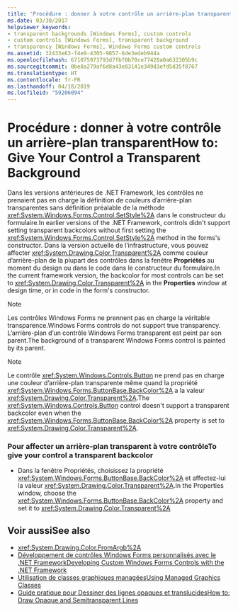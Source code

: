 ```yaml
---
title: 'Procédure : donner à votre contrôle un arrière-plan transparent'
ms.date: 03/30/2017
helpviewer_keywords:
- transparent backgrounds [Windows Forms], custom controls
- custom controls [Windows Forms], transparent background
- transparency [Windows Forms], Windows Forms custom controls
ms.assetid: 32433e63-f4e9-4305-9857-6de3edeb944a
ms.openlocfilehash: 671075973793d7fbf0b70ce77428a0a632305b9c
ms.sourcegitcommit: 0be8a279af6d8a43e03141e349d3efd5d35f8767
ms.translationtype: HT
ms.contentlocale: fr-FR
ms.lasthandoff: 04/18/2019
ms.locfileid: "59206094"
---
```

# <a name="how-to-give-your-control-a-transparent-background"></a><span data-ttu-id="20954-102">Procédure : donner à votre contrôle un arrière-plan transparent</span><span class="sxs-lookup"><span data-stu-id="20954-102">How to: Give Your Control a Transparent Background</span></span>
<span data-ttu-id="20954-103">Dans les versions antérieures de .NET Framework, les contrôles ne prenaient pas en charge la définition de couleurs d’arrière-plan transparentes sans définition préalable de la méthode <xref:System.Windows.Forms.Control.SetStyle%2A> dans le constructeur du formulaire.</span><span class="sxs-lookup"><span data-stu-id="20954-103">In earlier versions of the .NET Framework, controls didn't support setting transparent backcolors without first setting the <xref:System.Windows.Forms.Control.SetStyle%2A> method in the forms's constructor.</span></span> <span data-ttu-id="20954-104">Dans la version actuelle de l’infrastructure, vous pouvez affecter <xref:System.Drawing.Color.Transparent%2A> comme couleur d’arrière-plan de la plupart des contrôles  dans la fenêtre **Propriétés** au moment du design ou dans le code dans le constructeur du formulaire.</span><span class="sxs-lookup"><span data-stu-id="20954-104">In the current framework version, the backcolor for most controls can be set to <xref:System.Drawing.Color.Transparent%2A> in the **Properties** window at design time, or in code in the form's constructor.</span></span>  
  
> [!NOTE]
>  <span data-ttu-id="20954-105">Les contrôles Windows Forms ne prennent pas en charge la véritable transparence.</span><span class="sxs-lookup"><span data-stu-id="20954-105">Windows Forms controls do not support true transparency.</span></span> <span data-ttu-id="20954-106">L’arrière-plan d’un contrôle Windows Forms transparent est peint par son parent.</span><span class="sxs-lookup"><span data-stu-id="20954-106">The background of a transparent Windows Forms control is painted by its parent.</span></span>  
  
> [!NOTE]
>  <span data-ttu-id="20954-107">Le contrôle <xref:System.Windows.Controls.Button> ne prend pas en charge une couleur d’arrière-plan transparente même quand la propriété <xref:System.Windows.Forms.ButtonBase.BackColor%2A> a la valeur <xref:System.Drawing.Color.Transparent%2A>.</span><span class="sxs-lookup"><span data-stu-id="20954-107">The <xref:System.Windows.Controls.Button> control doesn't support a transparent backcolor even when the <xref:System.Windows.Forms.ButtonBase.BackColor%2A> property is set to <xref:System.Drawing.Color.Transparent%2A>.</span></span>  
  
### <a name="to-give-your-control-a-transparent-backcolor"></a><span data-ttu-id="20954-108">Pour affecter un arrière-plan transparent à votre contrôle</span><span class="sxs-lookup"><span data-stu-id="20954-108">To give your control a transparent backcolor</span></span>  
  
-   <span data-ttu-id="20954-109">Dans la fenêtre Propriétés, choisissez la propriété <xref:System.Windows.Forms.ButtonBase.BackColor%2A> et affectez-lui la valeur <xref:System.Drawing.Color.Transparent%2A>.</span><span class="sxs-lookup"><span data-stu-id="20954-109">In the Properties window, choose the <xref:System.Windows.Forms.ButtonBase.BackColor%2A> property and set it to <xref:System.Drawing.Color.Transparent%2A></span></span>  
  
## <a name="see-also"></a><span data-ttu-id="20954-110">Voir aussi</span><span class="sxs-lookup"><span data-stu-id="20954-110">See also</span></span>

- <xref:System.Drawing.Color.FromArgb%2A>
- [<span data-ttu-id="20954-111">Développement de contrôles Windows Forms personnalisés avec le .NET Framework</span><span class="sxs-lookup"><span data-stu-id="20954-111">Developing Custom Windows Forms Controls with the .NET Framework</span></span>](developing-custom-windows-forms-controls.md)
- [<span data-ttu-id="20954-112">Utilisation de classes graphiques managées</span><span class="sxs-lookup"><span data-stu-id="20954-112">Using Managed Graphics Classes</span></span>](../advanced/using-managed-graphics-classes.md)
- [<span data-ttu-id="20954-113">Guide pratique pour Dessiner des lignes opaques et translucides</span><span class="sxs-lookup"><span data-stu-id="20954-113">How to: Draw Opaque and Semitransparent Lines</span></span>](../advanced/how-to-draw-opaque-and-semitransparent-lines.md)
